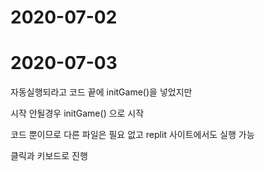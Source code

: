 # 2020-07-02

# 2020-07-03

자동실행되라고 코드 끝에 initGame()을 넣었지만 

시작 안될경우 initGame() 으로 시작

코드 뿐이므로 다른 파일은 필요 없고 replit 사이트에서도 실행 가능

클릭과 키보드로 진행
